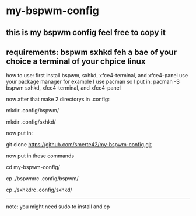 # my-bspwm-config
this is my bspwm config feel free to copy it
----------------------------------------------
requirements:
bspwm
sxhkd
feh
a bae of your choice
a terminal of your chpice
linux
----------------------------------------------
how to use:
first install bspwm, sxhkd, xfce4-terminal, and xfce4-panel
use your package manager for example I use pacman so I put in: pacman -S bspwm sxhkd, xfce4-terminal, and xfce4-panel

now after that make 2 directorys in .config: 

mkdir .config/bspwm/

mkdir .config/sxhkd/

now put in:

git clone https://github.com/smerte42/my-bspwm-config.git

now put in these commands

cd my-bspwm-config/

cp ./bspwmrc .config/bspwm/

cp ./sxhkdrc .config/sxhkd/

---------------------------------------------
note: you might need sudo to install and cp
